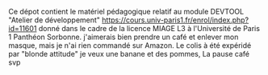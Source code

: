 Ce dépot contient le matériel pédagogique relatif au module DEVTOOL "Atelier de développement" https://cours.univ-paris1.fr/enrol/index.php?id=11601 donné dans le cadre de la licence MIAGE L3 à l'Université de Paris 1 Panthéon Sorbonne. j'aimerais bien prendre un café et enlever mon masque, mais je n'ai rien commandé sur Amazon. Le colis à été expéridé par "blonde attitude" je veux une banane et des pommes, La pause café svp